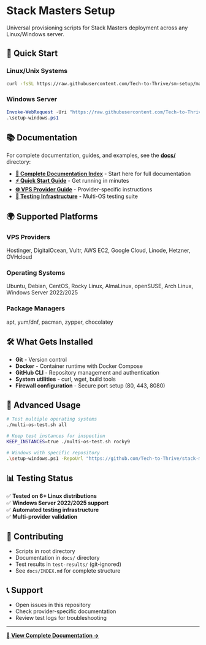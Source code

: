 # Stack Masters Setup

Universal provisioning scripts for Stack Masters deployment across any Linux/Windows server.

## 🚀 Quick Start

### Linux/Unix Systems
```bash
curl -fsSL https://raw.githubusercontent.com/Tech-to-Thrive/sm-setup/main/setup.sh | bash
```

### Windows Server
```powershell
Invoke-WebRequest -Uri "https://raw.githubusercontent.com/Tech-to-Thrive/sm-setup/main/setup-windows.ps1" -OutFile "setup-windows.ps1"
.\setup-windows.ps1
```

## 📚 Documentation

For complete documentation, guides, and examples, see the **[docs/](docs/)** directory:

- **[📖 Complete Documentation Index](docs/INDEX.md)** - Start here for full documentation
- **[⚡ Quick Start Guide](docs/setup/QUICK_START.md)** - Get running in minutes
- **[🌐 VPS Provider Guide](docs/providers/PROVIDER_GUIDE.md)** - Provider-specific instructions
- **[🧪 Testing Infrastructure](docs/testing/MULTI_OS_TESTING.md)** - Multi-OS testing suite

## 🌍 Supported Platforms

### VPS Providers
Hostinger, DigitalOcean, Vultr, AWS EC2, Google Cloud, Linode, Hetzner, OVHcloud

### Operating Systems  
Ubuntu, Debian, CentOS, Rocky Linux, AlmaLinux, openSUSE, Arch Linux, Windows Server 2022/2025

### Package Managers
apt, yum/dnf, pacman, zypper, chocolatey

## 🛠️ What Gets Installed

- **Git** - Version control
- **Docker** - Container runtime with Docker Compose  
- **GitHub CLI** - Repository management and authentication
- **System utilities** - curl, wget, build tools
- **Firewall configuration** - Secure port setup (80, 443, 8080)

## 🔧 Advanced Usage

```bash
# Test multiple operating systems
./multi-os-test.sh all

# Keep test instances for inspection
KEEP_INSTANCES=true ./multi-os-test.sh rocky9

# Windows with specific repository
.\setup-windows.ps1 -RepoUrl "https://github.com/Tech-to-Thrive/stack-masters"
```

## 📊 Testing Status

✅ **Tested on 6+ Linux distributions**  
✅ **Windows Server 2022/2025 support**  
✅ **Automated testing infrastructure**  
✅ **Multi-provider validation**

## 🤝 Contributing

- Scripts in root directory
- Documentation in `docs/` directory
- Test results in `test-results/` (git-ignored)
- See `docs/INDEX.md` for complete structure

## 📞 Support

- Open issues in this repository
- Check provider-specific documentation
- Review test logs for troubleshooting

---

**[📖 View Complete Documentation →](docs/INDEX.md)**